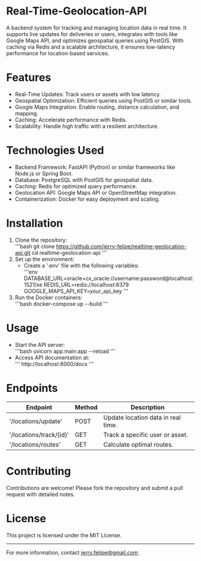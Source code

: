# Real-Time-Geolocation-API
A backend system for tracking and managing location data in real time. It supports live updates for deliveries or users, integrates with tools like Google Maps API, and optimizes geospatial queries using PostGIS. With caching via Redis and a scalable architecture, it ensures low-latency performance for location-based services.

# Features  
- Real-Time Updates: Track users or assets with low latency.  
- Geospatial Optimization: Efficient queries using PostGIS or similar tools.  
- Google Maps Integration: Enable routing, distance calculation, and mapping.  
- Caching: Accelerate performance with Redis.  
- Scalability: Handle high traffic with a resilient architecture.  

# Technologies Used  
- Backend Framework: FastAPI (Python) or similar frameworks like Node.js or Spring Boot.  
- Database: PostgreSQL with PostGIS for geospatial data.  
- Caching: Redis for optimized query performance.  
- Geolocation API: Google Maps API or OpenStreetMap integration.  
- Containerization: Docker for easy deployment and scaling.  

# Installation  
1. Clone the repository:  
   '''bash
   git clone https://github.com/jerry-felipe/realtime-geolocation-api.git
   cd realtime-geolocation-api
   '''  
2. Set up the environment:  
   - Create a '.env' file with the following variables:  
     '''env
     DATABASE_URL=oracle+cx_oracle://username:password@localhost:1521/xe
     REDIS_URL=redis://localhost:6379
     GOOGLE_MAPS_API_KEY=your_api_key
     '''  
3. Run the Docker containers:  
   '''bash
   docker-compose up --build
   '''  

# Usage  
- Start the API server:  
  '''bash
  uvicorn app.main:app --reload
  '''  
- Access API documentation at:  
  '''
  http://localhost:8000/docs
  '''  

# Endpoints  
| Endpoint               | Method | Description                            |  
|------------------------|--------|----------------------------------------|  
| '/locations/update'    | POST   | Update location data in real time.    |  
| '/locations/track/{id}'| GET    | Track a specific user or asset.       |  
| '/locations/routes'    | GET    | Calculate optimal routes.             |  

# Contributing  
Contributions are welcome! Please fork the repository and submit a pull request with detailed notes.  

# License  
This project is licensed under the MIT License.  

---  
For more information, contact jerry.felipe@gmail.com.
